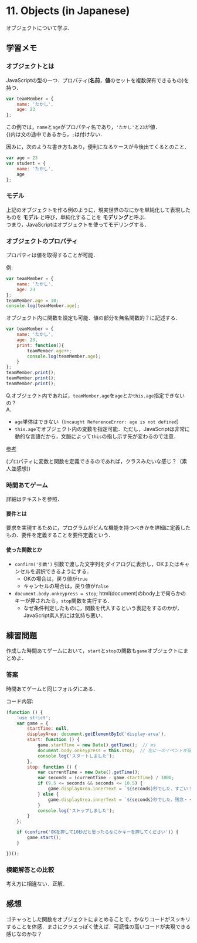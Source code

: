 # 11. Objects (in Japanese)

オブジェクトについて学ぶ．

## 学習メモ

### オブジェクトとは

JavaScriptの型の一つ．プロパティ(**名前**，**値**のセットを複数保有できるもの)を持つ．

```javascript
var teamMember = {
    name: 'たかし',
    age: 23
};
```

この例では，`name`と`age`がプロパティ名であり，`'たかし'`と`23`が値．<br>
{}内は文の途中であるから，`;`は付けない．

因みに，次のような書き方もあり，便利になるケースが今後出てくるとのこと．

```javascript
var age = 23
var student = {
    name: 'たかし',
    age
};
```

### モデル

上記のオブジェクトを作る例のように，現実世界のなにかを単純化して表現したものを **モデル** と呼び，単純化することを **モデリング**と呼ぶ．<br>
つまり，JavaScriptはオブジェクトを使ってモデリングする．

### オブジェクトのプロパティ

プロパティは値を取得することが可能．

例: 

```javascript
var teamMember = {
    name: 'たかし',
    age: 23
};
teamMember.age = 10;
console.log(teamMember.age);
```

オブジェクト内に関数を設定も可能．値の部分を無名関数的？に記述する．

```javascript
var teamMember = {
    name: 'たかし',
    age: 23,
    print: function(){
        teamMember.age++;
        console.log(teamMember.age);
    }
};
teamMember.print();
teamMember.print();
teamMember.print();
```

Q.オブジェクト内であれば，`teamMember.age`を`age`とか`this.age`指定できないの？<br>
A.

- `age`単体はできない（`Uncaught ReferenceError: age is not defined`）
- `this.age`でオブジェクト内の変数を指定可能．ただし，JavaScriptは非常に動的な言語だから，文脈によって`this`の指し示す先が変わるので注意．

[参考](https://developer.mozilla.org/ja/docs/Web/JavaScript/Reference/Operators/this)


(プロパティに変数と関数を定義できるのであれば，クラスみたいな感じ？（素人並感想))

### 時間あてゲーム

詳細はテキストを参照．

#### 要件とは

要求を実現するために，プログラムがどんな機能を持つべきかを詳細に定義したもの．要件を定義することを要件定義という．

#### 使った関数とか

- `confirm('引数')` 引数で渡した文字列をダイアログに表示し，OKまたはキャンセルを選択できるようにする．
    - OKの場合は，戻り値が`true`
    - キャンセルの場合は，戻り値が`false`
- `document.body.onkeypress = stop`; html(document)のbody上で何らかのキーが押されたら，`stop`関数を実行する．
    - なぜ条件判定したものに，関数を代入するという表記をするのかが，JavaScript素人的には気持ち悪い．

## 練習問題

作成した時間あてゲームにおいて，`start`と`stop`の関数も`game`オブジェクトにまとめよ．

### 答案

時間あてゲームと同じフォルダにある．

コード内容:

```javascript
(function () {
    'use strict';
    var game = {
        startTime: null,
        displayArea: document.getElementById('display-area'),
        start: function () {
            game.startTime = new Date().getTime();  // ms
            document.body.onkeypress = this.stop;  // 左に〜のイベントが発生したら，右の関数が呼び出されるってなんか文の流れが気持ち悪い
            console.log('スタートしました');
        },
        stop: function () {
            var currentTime = new Date().getTime();
            var seconds = (currentTime - game.startTime) / 1000;
            if (9.5 <= seconds && seconds <= 10.5) {
                game.displayArea.innerText = `${seconds}秒でした．すごい！`;
            } else {
                game.displayArea.innerText = `${seconds}秒でした．残念・・・`;
            }
            console.log('ストップしました');
        }
    };

    if (confirm('OKを押して10秒だと思ったらなにかキーを押してください')) {
        game.start();
    }

})();
```

### 模範解答との比較

考え方に相違ない．正解．

## 感想

ゴチャっとした関数をオブジェクトにまとめることで，かなりコードがスッキリすることを体感．まさにクラスっぽく使えば．可読性の高いコードが実現できる感じなのかな？